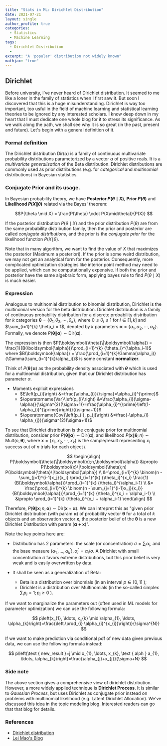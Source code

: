 ```yaml
---
title: "Stats in ML: Dirichlet Distribution"
date: 2021-07-21
layout: single
author_profile: true
categories:
  - Statistics
  - Machine Learning
tags: 
  - Dirichlet Distribution
  - 
excerpt: "A 'popular' distribution not widely known"
mathjax: "true"
---
```

## Dirichlet
Before university, I've never heard of Dirichlet distribution. It seemed to me like a loner in the family of statistics when I first saw it. But soon I discovered that this is a huge misunderstanding. Dirichlet is way too important, too usful in the field of machine learning and statistical learning theories to be ignored by any interested scholars. I know deep down in my heart that I must dedicate one whole blog for it to stress its significance. As we walk along the path, we shall see why it is so great (in the past, present and future). Let's begin with a general definition of it.

### Formal definition 
The Dirichlet distribution Dir($\alpha$) is a family of continuous multivariate probability distributions parameterized by a vector $\alpha$ of positive reals. It is a *multivariate generalisation* of the Beta distribution. Dirichlet distributions are commonly used as prior distributions (e.g. for *categorical* and *multinomial* distributions) in Bayesian statistics.

### Conjugate Prior and its usage.
In Bayesian probability theory, we have **Posterior $P(\theta \mid X)$**, **Prior $P(\theta)$** and **Likelihood $P(X\|\theta)$** related via the Bayes' theorem:

  $$P(\theta \mid X) = \frac{P(\theta) \cdot P(X\mid\theta)}{P(X)} $$

If the posterior distribution $P(\theta \mid X)$ and the prior distribution $P(\theta)$ are from the same probability distribution family, then the prior and posterior are called _conjugate distributions_, and the prior is the _conjugate prior_ for the likelihood function $P(X\|\theta)$.

Note that in many algorithm, we want to find the value of $X$ that maximizes the posterior (Maximum a posteriori). If the prior is some weird distribution, we may not get an analytical form for the posterior. Consequently, more complicated optimization strategies like interior point method may need to be applied, which can be computationally expensive. If both the prior and posterior have the same algebraic form, applying bayes rule to find $P(\theta \mid X)$ is much easier.

### Expression
Analogous to multinomial distribution to binomial distribution, Dirichlet is the multinomial version for the beta distribution. Dirichlet distribution is a family of continuous probability distribution for a discrete probability distribution for $k$ categories $\boldsymbol{\theta} = \{\theta_1, \theta_2, \cdots, \theta_k\}$, where $0 \leq \theta_i \leq 1$ for $i \in [1,k]$ and $\sum_{i=1}^{k} \theta_i = 1$, denoted by $k$ parameters $\boldsymbol{\alpha} = \{\alpha_1, \alpha_2, \cdots, \alpha_k\}$. Formally, we denote $P(\boldsymbol{\theta}\|\boldsymbol{\alpha}) \sim \text{Dir}(\boldsymbol{\alpha})$.

The expression is then $P(\boldsymbol{\theta}\|\boldsymbol{\alpha}) = \frac{1}{B(\boldsymbol{\alpha})}\prod_{i=1}^{k} {\theta_i}^{\alpha_i-1}$ where $B(\boldsymbol{\alpha}) = \frac{\prod_{i=1}^{k}\Gamma(\alpha_i)}{\Gamma(\sum_{i=1}^{k}\alpha_i)}$ is some constant **normalizer**. 

Think of $P(\boldsymbol{\theta}\|\boldsymbol{\alpha})$ as the probability density associated with **_θ_** which is used for a multinomial distribution, given that our Dirichlet distribution has parameter $\alpha$.

- Moments explicit expressions
  - $E\left(p_{i}\right) &=\frac{\alpha_{i}}{\sigma}=\alpha_{i}^{\prime}$
  - $\operatorname{Var}\left(p_{i}\right) &=\frac{\alpha_{i}(\sigma-\alpha)}{\sigma^{2}(\sigma+1)}=\frac{\alpha_{i}^{\prime}\left(1-\alpha_{i}^{\prime}\right)}{(\sigma+1)}$
  - $\operatorname{Cov}\left(p_{i}, p_{j}\right) &=\frac{-\alpha_{i} \alpha_{j}}{\sigma^{2}(\sigma+1)}$

To see that Dirichlet distribution is the conjugate prior for multinomial distribution, consider prior $P(\boldsymbol{\theta}\|\boldsymbol{\alpha}) \sim \text{Dir}(\boldsymbol{\alpha})$, and likelihood $P(\boldsymbol{x}\|\boldsymbol{\theta};n) \sim \text{Mult}(n,\boldsymbol{\theta})$, where $\boldsymbol{x} = \{x_1,x_2,\cdots,x_k\}$ is the sample/result representing $x_i$ success out of $n$ trials for each object $i$. 

$$
\begin{align}
  P(\boldsymbol{\theta}\|\boldsymbol{x};n,\boldsymbol{\alpha}) &\propto P(\boldsymbol{x}\|\boldsymbol{\theta};n) P(\boldsymbol{\theta}\|\boldsymbol{\alpha}) \\
  &=\prod_{i=1}^{k} \binom{n - \sum_{j=1}^{i-1}x_j}{x_i} \prod_{i=1}^{k} {\theta_i}^{x_i} \frac{1}{B(\boldsymbol{\alpha})}\prod_{i=1}^{k} {\theta_i}^{\alpha_i-1} \\
  &= \frac{\prod_{i=1}^{k} \binom{n - \sum_{j=1}^{i-1}x_j}{x_i}}{B(\boldsymbol{\alpha})}\prod_{i=1}^{k} {\theta_i}^{x_i + \alpha_i-1} \\
  &\propto \prod_{i=1}^{k} {\theta_i}^{x_i + \alpha_i-1}
\end{align}
$$

Therefore, $P(\boldsymbol{\theta}\|\boldsymbol{x};n,\boldsymbol{\alpha}) \sim \text{Dir}(\boldsymbol{x} + \boldsymbol{\alpha})$. We can intrepret this as "given prior Dirichlet distribution (with param $\boldsymbol{\alpha}$) of probability vector $\boldsymbol{\theta}$ for a total of $k$ objects and an observation vector $\boldsymbol{x}$, the posterior belief of the $\boldsymbol{\theta}$ is a new Dirichlet Distribution with param ($\boldsymbol{\alpha + x}$)". 

Note the key points here are:

- Distributino has 2 parameters: the scale (or concentration) $\sigma=\sum_{i} \alpha_{i}$, and the base measure $\left(\alpha_{1}^{\prime}, \ldots, \alpha_{k}^{\prime}\right), \alpha_{i}^{\prime}=\alpha_{i} / \sigma$. A Dirichlet with small concentration $\sigma$ favors extreme distributions, but this prior belief is very weak and is easily overwritten by data.

- It shall be seen as a generalization of Beta:
  - Beta is a distribution over binomials (in an interval $p \in[0,1]$ );
  - Dirichlet is a distribution over Multinomials (in the so-called simplex $\sum_{i} p_{i}=1 ; p_{i} \geq 0$ ).

If we want to marginalize the parameters out (often used in ML models for parameter optimization) we can use the following formula:

$$
p\left(x_{1}, \ldots, x_{k} \mid \alpha_{1}, \ldots, \alpha_{k}\right)=\frac{\left.\prod_{i} \alpha_{i}^{x_{i}}\right)}{\sigma^{N}}
$$

If we want to make prediction via conditional pdf of new data given previous data, we can use the following formula instead:

$$
p\left(\text { new_result }=j \mid x_{1}, \ldots, x_{k}, \text { alph } a_{1}, \ldots, \alpha_{k}\right)=\frac{\alpha_{j}+x_{j}}{\sigma+N}
$$

### Side note
The above section gives a comprehensive view of dirichlet distribution. However, a more widely applied technique is **Dirichlet Process**. It is similar to *Gaussian Process*, but uses Dirichlet as conjugate prior instead on problems with multinomial likelihood (e.g. Latent Dirichlet Allocation). We've discussed this idea in the topic modeling blog. Interested readers can go that that blog for details.

### References
- [Dirichlet distribution](towardsdatascience.com/dirichlet-distribution-a82ab942a879)
- [Lei Mao's Blog](https://leimao.github.io/blog/Introduction-to-Dirichlet-Distribution/)
